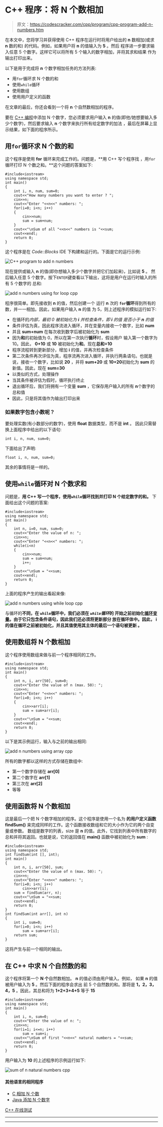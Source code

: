 # C++ 程序：将 N 个数相加

> 原文：<https://codescracker.com/cpp/program/cpp-program-add-n-numbers.htm>

在本文中，您将学习并获得使用 C++ 程序在运行时将用户给出的 **n** 数相加(或求 **n** 数的和) 的代码。例如，如果用户将 **n** 的值输入为 **5** 。然后 程序进一步要求输入任意 5 个数字。这样它可以将所有 5 个输入的数字相加，并将其求和结果 作为输出打印出来。

以下是用于完成将 **n** 个数字相加任务的方法列表:

*   用`for`循环求 N 个数的和
*   使用`while`循环
*   使用数组
*   使用用户定义的函数

在文章的最后，你还会看到一个将 **n** 个自然数相加的程序。

要在 [C++ 编程](/cpp/index.htm)中添加 N 个数字，您必须要求用户输入 **n** 的值(即他/她想要输入多少个数字)，然后要求输入 **n** 个数字来执行所有给定数字的加法 ，最后在屏幕上显示结果，如下面的程序所示。

## 用`for`循环求 N 个数的和

这个程序是使用 **for** 循环来完成工作的。问题是，**用 C++ 写个程序找 ，用`for`循环打印 N 个数之和。**这个问题的答案如下:

```
#include<iostream>
using namespace std;
int main()
{
    int i, n, num, sum=0;
    cout<<"How many numbers you want to enter ? ";
    cin>>n;
    cout<<"Enter "<<n<<" numbers: ";
    for(i=0; i<n; i++)
    {
        cin>>num;
        sum = sum+num;
    }
    cout<<"\nSum of all "<<n<<" numbers is "<<sum;
    cout<<endl;
    return 0;
}
```

这个程序是在 *Code::Blocks* IDE 下构建和运行的。下面是它的运行示例:

![C++ program to add n numbers](img/3c118df0a8f8aba100aa0ca92d8d2c7b.png)

现在提供或输入 **n** 的值(即你想输入多少个数字并把它们加起来)，比如说 **5** 。 然后输入任意 5 个数字。按下`ENTER`键查看以下输出，这将是用户在运行时输入的所有 5 个数字的 总和:

![add n numbers using for loop cpp](img/19faf0d108eab4dfc86c9a853d22b023.png)

程序很简单。即先接收到 **n** 的值，然后创建一个 运行 **n** 次的 **`for`循环**得到所有的数，并一一相加。因此，如果用户输入 **n** 的值 为 5，则上述程序的模拟运行如下:

*   在循环的*内部，最初 0 被初始化为 **i** 并检查条件，即 **i** 的值 是否小于 **n** 的值*
*   条件评估为真，因此程序流进入循环，并在变量内接收一个数字，比如 **num**
*   并且 **sum+num** 在每次收到数字后被初始化为 **sum**
*   因为**和**的初始值为 0，所以在第一次执行**循环**时，假设用户 输入第一个数字为 10。因此， **0+10** 或 **10** 被初始化为**和**。现在**总和=10**
*   程序流程转到更新部分，增加 **i** 的值，并再次检查条件
*   第二次条件再次评估为真，程序流再次进入循环，并执行两条语句。也就是说，接收一个数字，比如说 **20** ，并将 **sum+20** 或 **10+20**初始化为 **sum** 的新值。因此，现在 **sum=30**
*   以类似的方式，处理操作
*   当其条件被评估为假时，循环执行终止
*   退出循环后，我们将拥有一个变量 **sum** ，它保存用户输入的所有 **n**个数字的总和值
*   因此，只是将其值作为输出打印出来

### 如果数字包含小数呢？

要处理实数(有小数部分的数字)，使用 **float** 数据类型，而不是 **int** 。 因此只需替换上面程序中给出的以下语句:

```
int i, n, num, sum=0;
```

下面给出了声明:

```
float i, n, num, sum=0;
```

其余的事情将是一样的。

## 使用`while`循环对 N 个数求和

问题是，**用 C++ 写一个程序，使用`while`循环找到并打印 N 个给定数字的和。** 下面给出这个问题的答案:

```
#include<iostream>
using namespace std;
int main()
{
    int n, i=0, num, sum=0;
    cout<<"Enter the value of n: ";
    cin>>n;
    cout<<"Enter "<<n<<" numbers: ";
    while(i<n)
    {
        cin>>num;
        sum = sum+num;
        i++;
    }
    cout<<"\nSum = "<<sum;
    cout<<endl;
    return 0;
}
```

上面的程序产生的输出看起来像:

![add n numbers using while loop cpp](img/01362f51d9019cc8fc9f506dc1c6fa05.png)

与循环的**不同，在 **`while`循环**中，我们必须在 *`while`循环*的 开始之前初始化<u>循环变量</u>。由于它只包含条件语句，因此我们还必须将更新部分 放在循环体中。因此， **i** 的值在循环之前被初始化，并且其值使用其主体的最后一个语句被更新 。**

## 使用数组将 N 个数相加

这个程序使用数组来做与前一个程序相同的工作。

```
#include<iostream>
using namespace std;
int main()
{
    int n, i, arr[50], sum=0;
    cout<<"Enter the value of n (max. 50): ";
    cin>>n;
    cout<<"Enter "<<n<<" numbers: ";
    for(i=0; i<n; i++)
    {
        cin>>arr[i];
        sum = sum+arr[i];
    }
    cout<<"\nSum = "<<sum;
    cout<<endl;
    return 0;
}
```

以下是其示例运行，输入与之前的输出相同:

![add n numbers using array cpp](img/3c5a571e359aaa26d99e1cfc200c9dda.png)

所有的数字都以这样的方式存储在数组中:

*   第一个数字存储在 **arr[0]**
*   第二个数字在 **arr[1]**
*   第三次在 **arr[2]**
*   等等

## 使用函数将 N 个数相加

这是最后一个把 N 个数字相加的程序。这个程序是使用一个名为 **的用户定义函数 findSum()** 来完成同样的工作。这个函数接收数组和它的大小作为它的两个自变量或参数。 数组是数字的列表，size 是 **n** 的值。此外，它找到列表中所有数字的总和并将其返回。也就是说，它的返回值在 **main()** 函数中被初始化为 **sum** :

```
#include<iostream>
using namespace std;
int findSum(int [], int);
int main()
{
    int n, i, arr[50], sum;
    cout<<"Enter the value of n (max. 50): ";
    cin>>n;
    cout<<"Enter "<<n<<" numbers: ";
    for(i=0; i<n; i++)
        cin>>arr[i];
    sum = findSum(arr, n);
    cout<<"\nSum = "<<sum;
    cout<<endl;
    return 0;
}
int findSum(int arr[], int n)
{
    int i, sum=0;
    for(i=0; i<n; i++)
        sum = sum+arr[i];
    return sum;
}
```

这将产生与前一个相同的输出。

## 在 C++ 中求 N 个自然数的和

这个程序将第一个 **N 个**自然数相加。 **n** 的值必须由用户输入。例如， 如果 **n** 的值被用户输入为 **5** 。然后下面的程序会求出 前 5 个自然数的和。那将是 **1，2，3，4，5** 。因此，其总和将为 **1+2+3+4+5** 等于 **15**

```
#include<iostream>
using namespace std;
int main()
{
    int i, n, sum=0;
    cout<<"Enter the value of n: ";
    cin>>n;
    for(i=1; i<=n; i++)
        sum = sum+i;
    cout<<"\nSum of first "<<n<<" natural numbers = "<<sum;
    cout<<endl;
    return 0;
}
```

用户输入为 **10** 的上述程序的示例运行如下:

![sum of n natural numbers cpp](img/77a412326e907c176d9de69db8363795.png)

#### 其他语言的相同程序

*   [C 相加 N 个数](/c/program/c-program-add-n-numbers.htm)
*   [Java 添加 N 个数字](/java/program/java-program-add-n-numbers.htm)

[C++ 在线测试](/exam/showtest.php?subid=3)

* * *

* * *